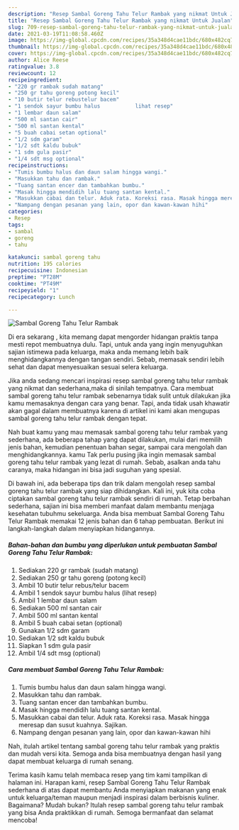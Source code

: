 ```yaml
---
description: "Resep Sambal Goreng Tahu Telur Rambak yang nikmat Untuk Jualan"
title: "Resep Sambal Goreng Tahu Telur Rambak yang nikmat Untuk Jualan"
slug: 709-resep-sambal-goreng-tahu-telur-rambak-yang-nikmat-untuk-jualan
date: 2021-03-19T11:08:58.460Z
image: https://img-global.cpcdn.com/recipes/35a348d4cae11bdc/680x482cq70/sambal-goreng-tahu-telur-rambak-foto-resep-utama.jpg
thumbnail: https://img-global.cpcdn.com/recipes/35a348d4cae11bdc/680x482cq70/sambal-goreng-tahu-telur-rambak-foto-resep-utama.jpg
cover: https://img-global.cpcdn.com/recipes/35a348d4cae11bdc/680x482cq70/sambal-goreng-tahu-telur-rambak-foto-resep-utama.jpg
author: Alice Reese
ratingvalue: 3.8
reviewcount: 12
recipeingredient:
- "220 gr rambak sudah matang"
- "250 gr tahu goreng potong kecil"
- "10 butir telur rebustelur bacem"
- "1 sendok sayur bumbu halus           lihat resep"
- "1 lembar daun salam"
- "500 ml santan cair"
- "500 ml santan kental"
- "5 buah cabai setan optional"
- "1/2 sdm garam"
- "1/2 sdt kaldu bubuk"
- "1 sdm gula pasir"
- "1/4 sdt msg optional"
recipeinstructions:
- "Tumis bumbu halus dan daun salam hingga wangi."
- "Masukkan tahu dan rambak."
- "Tuang santan encer dan tambahkan bumbu."
- "Masak hingga mendidih lalu tuang santan kental."
- "Masukkan cabai dan telur. Aduk rata. Koreksi rasa. Masak hingga meresap dan susut kuahnya. Sajikan."
- "Nampang dengan pesanan yang lain, opor dan kawan-kawan hihi"
categories:
- Resep
tags:
- sambal
- goreng
- tahu

katakunci: sambal goreng tahu 
nutrition: 195 calories
recipecuisine: Indonesian
preptime: "PT28M"
cooktime: "PT49M"
recipeyield: "1"
recipecategory: Lunch

---
```



![Sambal Goreng Tahu Telur Rambak](https://img-global.cpcdn.com/recipes/35a348d4cae11bdc/680x482cq70/sambal-goreng-tahu-telur-rambak-foto-resep-utama.jpg)

Di era  sekarang , kita memang dapat mengorder hidangan praktis tanpa mesti repot membuatnya dulu. Tapi, untuk anda yang ingin menyuguhkan sajian istimewa pada keluarga, maka anda memang lebih baik menghidangkannya dengan tangan sendiri. Sebab, memasak sendiri lebih sehat dan dapat menyesuaikan sesuai selera keluarga.

Jika anda sedang mencari inspirasi resep sambal goreng tahu telur rambak yang nikmat dan sederhana,maka di sinilah tempatnya. Cara membuat sambal goreng tahu telur rambak  sebenarnya tidak sulit untuk dilakukan jika kamu memasaknya dengan cara yang benar. Tapi, anda tidak usah khawatir akan gagal dalam membuatnya 
karena di artikel ini kami akan mengupas sambal goreng tahu telur rambak dengan tepat.  



Nah buat kamu yang mau memasak sambal goreng tahu telur rambak yang sederhana, ada beberapa tahap yang dapat dilakukan, mulai dari memilih jenis bahan, kemudian penentuan bahan segar, sampai cara mengolah dan menghidangkannya. kamu Tak perlu pusing jika ingin memasak sambal goreng tahu telur rambak yang lezat di rumah. Sebab, asalkan anda  tahu caranya, maka hidangan ini bisa jadi suguhan yang spesial.

Di bawah ini, ada beberapa tips dan trik dalam mengolah resep sambal goreng tahu telur rambak yang siap dihidangkan. Kali ini, yuk kita coba ciptakan sambal goreng tahu telur rambak sendiri di rumah. Tetap berbahan sederhana, sajian ini bisa memberi manfaat dalam membantu menjaga kesehatan tubuhmu sekeluarga. Anda bisa membuat Sambal Goreng Tahu Telur Rambak memakai 12 jenis bahan dan 6 tahap pembuatan. Berikut ini langkah-langkah dalam menyiapkan hidangannya.

<!--inarticleads1-->

##### Bahan-bahan dan bumbu yang diperlukan untuk pembuatan Sambal Goreng Tahu Telur Rambak:

1. Sediakan 220 gr rambak (sudah matang)
1. Sediakan 250 gr tahu goreng (potong kecil)
1. Ambil 10 butir telur rebus/telur bacem
1. Ambil 1 sendok sayur bumbu halus           (lihat resep)
1. Ambil 1 lembar daun salam
1. Sediakan 500 ml santan cair
1. Ambil 500 ml santan kental
1. Ambil 5 buah cabai setan (optional)
1. Gunakan 1/2 sdm garam
1. Sediakan 1/2 sdt kaldu bubuk
1. Siapkan 1 sdm gula pasir
1. Ambil 1/4 sdt msg (optional)




<!--inarticleads2-->

##### Cara membuat Sambal Goreng Tahu Telur Rambak:

1. Tumis bumbu halus dan daun salam hingga wangi.
1. Masukkan tahu dan rambak.
1. Tuang santan encer dan tambahkan bumbu.
1. Masak hingga mendidih lalu tuang santan kental.
1. Masukkan cabai dan telur. Aduk rata. Koreksi rasa. Masak hingga meresap dan susut kuahnya. Sajikan.
1. Nampang dengan pesanan yang lain, opor dan kawan-kawan hihi




Nah, itulah artikel tentang  sambal goreng tahu telur rambak  yang praktis dan mudah versi kita. Semoga anda bisa membuatnya dengan hasil yang dapat membuat keluarga di rumah senang. 

Terima kasih kamu telah membaca resep yang tim kami tampilkan di halaman ini. Harapan kami, resep  Sambal Goreng Tahu Telur Rambak sederhana di atas dapat membantu Anda menyiapkan makanan yang enak untuk keluarga/teman maupun menjadi inspirasi dalam berbisnis kuliner. Bagaimana? Mudah bukan? Itulah resep sambal goreng tahu telur rambak yang bisa Anda praktikkan di rumah. Semoga bermanfaat dan selamat mencoba!

